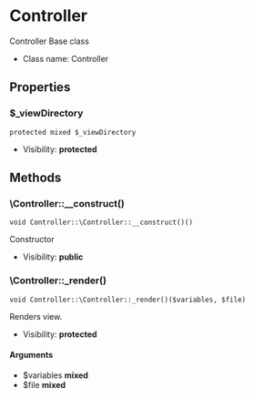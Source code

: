 Controller
===============

Controller Base class




* Class name: Controller





Properties
----------


### $_viewDirectory

```
protected mixed $_viewDirectory
```





* Visibility: **protected**


Methods
-------


### \Controller::__construct()

```
void Controller::\Controller::__construct()()
```

Constructor



* Visibility: **public**



### \Controller::_render()

```
void Controller::\Controller::_render()($variables, $file)
```

Renders view.



* Visibility: **protected**

#### Arguments

* $variables **mixed**
* $file **mixed**


